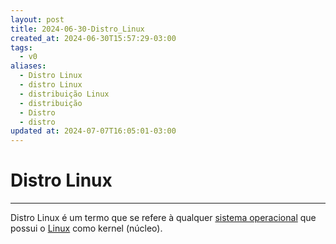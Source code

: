```yaml
---
layout: post
title: 2024-06-30-Distro_Linux
created_at: 2024-06-30T15:57:29-03:00
tags:
  - v0
aliases:
  - Distro Linux
  - distro Linux
  - distribuição Linux
  - distribuição
  - Distro
  - distro
updated at: 2024-07-07T16:05:01-03:00
---
```

# Distro Linux
---
Distro Linux é um termo que se refere à qualquer [sistema operacional](api/2024/06/2024-06-30-Sistema_Operacional.md) que possui o [Linux](api/2024/06/2024-06-30-Linux.md) como kernel (núcleo).
